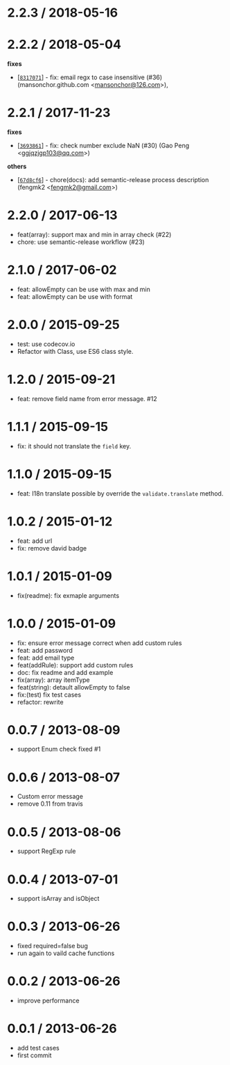 
2.2.3 / 2018-05-16
==================

2.2.2 / 2018-05-04
==================

**fixes**
  * [[`8317071`](http://github.com/node-modules/parameter/commit/83170710bbc88b1d7267cba6b9eae764a1e5fd36)] - fix: email regx to case insensitive (#36) (mansonchor.github.com <<mansonchor@126.com>>),

2.2.1 / 2017-11-23
==================

**fixes**
  * [[`3693861`](http://github.com/node-modules/parameter/commit/3693861897e2d207edf791f56db51820f76588b2)] - fix: check number  exclude NaN (#30) (Gao Peng <<ggjqzjgp103@qq.com>>)

**others**
  * [[`67d8cf6`](http://github.com/node-modules/parameter/commit/67d8cf6269abe4fdf3480b6c25cd08b67868ed11)] - chore(docs): add semantic-release process description (fengmk2 <<fengmk2@gmail.com>>)

2.2.0 / 2017-06-13
==================

  * feat(array): support max and min in array check (#22)
  * chore: use semantic-release workflow (#23)

2.1.0 / 2017-06-02
==================

  * feat: allowEmpty can be use with max and min
  * feat: allowEmpty can be use with format

2.0.0 / 2015-09-25
==================

 * test: use codecov.io
 * Refactor with Class, use ES6 class style.

1.2.0 / 2015-09-21
==================

 * feat: remove field name from error message. #12

1.1.1 / 2015-09-15
==================

 * fix: it should not translate the `field` key.

1.1.0 / 2015-09-15
==================

 * feat: I18n translate possible by override the `validate.translate` method.

1.0.2 / 2015-01-12
==================

 * feat: add url
 * fix: remove david badge

1.0.1 / 2015-01-09
==================

  * fix(readme): fix exmaple arguments

1.0.0 / 2015-01-09
==================

 * fix: ensure error message correct when add custom rules
 * feat: add password
 * feat: add email type
 * feat(addRule): support add custom rules
 * doc: fix readme and add example
 * fix(array): array itemType
 * feat(string): detault allowEmpty to false
 * fix:(test) fix test cases
 * refactor: rewrite

0.0.7 / 2013-08-09
==================

  * support Enum check fixed #1

0.0.6 / 2013-08-07
==================

  * Custom error message
  * remove 0.11 from travis

0.0.5 / 2013-08-06
==================

  * support RegExp rule

0.0.4 / 2013-07-01
==================

  * support isArray and isObject

0.0.3 / 2013-06-26
==================

  * fixed required=false bug
  * run again to vaild cache functions

0.0.2 / 2013-06-26
==================

  * improve performance

0.0.1 / 2013-06-26
==================

  * add test cases
  * first commit
